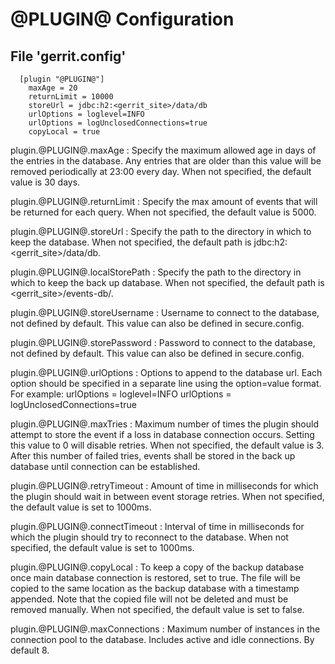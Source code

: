 @PLUGIN@ Configuration
===================

File 'gerrit.config'
--------------------

```
  [plugin "@PLUGIN@"]
    maxAge = 20
    returnLimit = 10000
    storeUrl = jdbc:h2:<gerrit_site>/data/db
    urlOptions = loglevel=INFO
    urlOptions = logUnclosedConnections=true
    copyLocal = true
```

plugin.@PLUGIN@.maxAge
:    Specify the maximum allowed age in days of the entries in the database.
     Any entries that are older than this value will be removed periodically
     at 23:00 every day. When not specified, the default value is 30 days.

plugin.@PLUGIN@.returnLimit
:    Specify the max amount of events that will be returned for each query.
     When not specified, the default value is 5000.

plugin.@PLUGIN@.storeUrl
:    Specify the path to the directory in which to keep the database. When not
     specified, the default path is jdbc:h2:\<gerrit_site>/data/db.

plugin.@PLUGIN@.localStorePath
:    Specify the path to the directory in which to keep the back up database.
     When not specified, the default path is \<gerrit_site>/events-db/.

plugin.@PLUGIN@.storeUsername
:    Username to connect to the database, not defined by default. This value can
     also be defined in secure.config.

plugin.@PLUGIN@.storePassword
:    Password to connect to the database, not defined by default. This value can
     also be defined in secure.config.

plugin.@PLUGIN@.urlOptions
:    Options to append to the database url. Each option should be specified in a
     separate line using the option=value format. For example:
       urlOptions = loglevel=INFO
       urlOptions = logUnclosedConnections=true

plugin.@PLUGIN@.maxTries
:    Maximum number of times the plugin should attempt to store the event if a
     loss in database connection occurs. Setting this value to 0 will disable
     retries. When not specified, the default value is 3. After this number of
     failed tries, events shall be stored in the back up database until connection
     can be established.

plugin.@PLUGIN@.retryTimeout
:    Amount of time in milliseconds for which the plugin should wait in between
     event storage retries. When not specified, the default value is set to 1000ms.

plugin.@PLUGIN@.connectTimeout
:    Interval of time in milliseconds for which the plugin should try to reconnect
     to the database. When not specified, the default value is set to 1000ms.

plugin.@PLUGIN@.copyLocal
:    To keep a copy of the backup database once main database connection is
     restored, set to true. The file will be copied to the same location as the
     backup database with a timestamp appended. Note that the copied file will
     not be deleted and must be removed manually. When not specified, the default
     value is set to false.

plugin.@PLUGIN@.maxConnections
:    Maximum number of instances in the connection pool to the database. Includes
     active and idle connections. By default 8.

